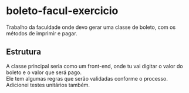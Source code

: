 # boleto-facul-exercicio
Trabalho da faculdade onde devo gerar uma classe de boleto, com os métodos de imprimir e pagar. <br>
## Estrutura <br>
A classe principal seria como um front-end, onde tu vai digitar o valor do boleto e o valor que será pago. <br>
Ele tem algumas regras que serão validadas conforme o processo. Adicionei testes unitários também.

